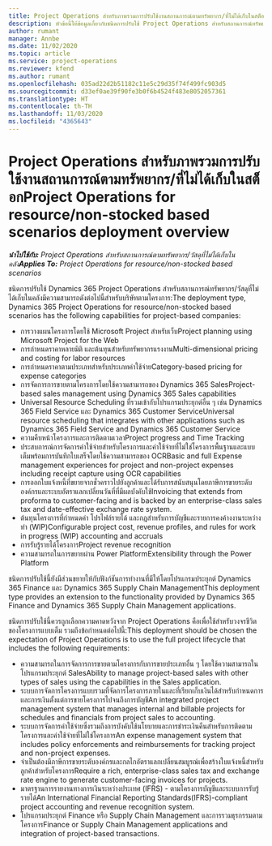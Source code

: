 ```yaml
---
title: Project Operations สำหรับภาพรวมการปรับใช้งานสถานการณ์ตามทรัพยากร/ที่ไม่ได้เก็บในสต็อก
description: หัวข้อนี้ให้ข้อมูลเกี่ยวกับชนิดการปรับใช้ Project Operations สำหรับสถานการณ์ทรัพยากร/วัสดุที่ไม่ได้เก็บในคลัง
author: rumant
manager: Annbe
ms.date: 11/02/2020
ms.topic: article
ms.service: project-operations
ms.reviewer: kfend
ms.author: rumant
ms.openlocfilehash: 035ad22d2b51182c11e5c29d35f74f499fc903d5
ms.sourcegitcommit: d33ef0ae39f90fe3b0f6b4524f483e8052057361
ms.translationtype: HT
ms.contentlocale: th-TH
ms.lasthandoff: 11/03/2020
ms.locfileid: "4365643"
---
```

# <a name="project-operations-for-resourcenon-stocked-based-scenarios-deployment-overview"></a><span data-ttu-id="af82b-103">Project Operations สำหรับภาพรวมการปรับใช้งานสถานการณ์ตามทรัพยากร/ที่ไม่ได้เก็บในสต็อก</span><span class="sxs-lookup"><span data-stu-id="af82b-103">Project Operations for resource/non-stocked based scenarios deployment overview</span></span>

<span data-ttu-id="af82b-104">_**นำไปใช้กับ:** Project Operations สำหรับสถานการณ์ตามทรัพยากร/วัสดุที่ไม่ได้เก็บในคลัง_</span><span class="sxs-lookup"><span data-stu-id="af82b-104">_**Applies To:** Project Operations for resource/non-stocked based scenarios_</span></span>

<span data-ttu-id="af82b-105">ชนิดการปรับใช้ Dynamics 365 Project Operations สำหรับสถานการณ์ทรัพยากร/วัสดุที่ไม่ได้เก็บในคลังมีความสามารถดังต่อไปนี้สำหรับบริษัทตามโครงการ:</span><span class="sxs-lookup"><span data-stu-id="af82b-105">The deployment type, Dynamics 365 Project Operations for resource/non-stocked based scenarios has the following capabilities for project-based companies:</span></span>

- <span data-ttu-id="af82b-106">การวางแผนโครงการโดยใช้ Microsoft Project สำหรับเว็บ</span><span class="sxs-lookup"><span data-stu-id="af82b-106">Project planning using Microsoft Project for the Web</span></span>
- <span data-ttu-id="af82b-107">การกำหนดราคาหลายมิติ และต้นทุนสำหรับทรัพยากรแรงงาน</span><span class="sxs-lookup"><span data-stu-id="af82b-107">Multi-dimensional pricing and costing for labor resources</span></span>
- <span data-ttu-id="af82b-108">การกำหนดราคาตามประเภทสำหรับประเภทค่าใช้จ่าย</span><span class="sxs-lookup"><span data-stu-id="af82b-108">Category-based pricing for expense categories</span></span>
- <span data-ttu-id="af82b-109">การจัดการการขายตามโครงการโดยใช้ความสามารถของ Dynamics 365 Sales</span><span class="sxs-lookup"><span data-stu-id="af82b-109">Project-based sales management using Dynamics 365 Sales capabilities</span></span>
- <span data-ttu-id="af82b-110">Universal Resource Scheduling ที่รวมเข้ากับโปรแกรมประยุกต์อื่น ๆ เช่น Dynamics 365 Field Service และ Dynamics 365 Customer Service</span><span class="sxs-lookup"><span data-stu-id="af82b-110">Universal resource scheduling that integrates with other applications such as Dynamics 365 Field Service and Dynamics 365 Customer Service</span></span>
- <span data-ttu-id="af82b-111">ความคืบหน้าโครงการและการติดตามเวลา</span><span class="sxs-lookup"><span data-stu-id="af82b-111">Project progress and Time Tracking</span></span>
- <span data-ttu-id="af82b-112">ประสบการณ์การจัดการค่าใช้จ่ายสำหรับโครงการและค่าใช้จ่ายที่ไม่ใช่โครงการพื้นฐานและแบบเต็มพร้อมการบันทึกใบเสร็จโดยใช้ความสามารถของ OCR</span><span class="sxs-lookup"><span data-stu-id="af82b-112">Basic and full Expense management experiences for project and non-project expenses including receipt capture using OCR capabilities</span></span>
- <span data-ttu-id="af82b-113">การออกใบแจ้งหนี้ที่ขยายจากชั่วคราวไปยังลูกค้าและได้รับการสนับสนุนโดยภาษีการขายระดับองค์กรและระบบอัตราแลกเปลี่ยนวันที่ที่มีผลบังคับใช้</span><span class="sxs-lookup"><span data-stu-id="af82b-113">Invoicing that extends from proforma to customer-facing and is backed by an enterprise-class sales tax and date-effective exchange rate system.</span></span>
- <span data-ttu-id="af82b-114">ต้นทุนโครงการที่กำหนดค่า โปรไฟล์รายได้ และกฎสำหรับการบัญชีและรายการคงค้างงานระหว่างทำ (WIP)</span><span class="sxs-lookup"><span data-stu-id="af82b-114">Configurable project cost, revenue profiles, and rules for work in progress (WIP) accounting and accruals</span></span>
- <span data-ttu-id="af82b-115">การรับรู้รายได้โครงการ</span><span class="sxs-lookup"><span data-stu-id="af82b-115">Project revenue recognition</span></span>
- <span data-ttu-id="af82b-116">ความสามารถในการขยายผ่าน Power Platform</span><span class="sxs-lookup"><span data-stu-id="af82b-116">Extensibility through the Power Platform</span></span>

<span data-ttu-id="af82b-117">ชนิดการปรับใช้นี้ยังมีส่วนขยายให้กับฟังก์ชันการทำงานที่มีให้โดยโปรแกรมประยุกต์ Dynamics 365 Finance และ Dynamics 365 Supply Chain Management</span><span class="sxs-lookup"><span data-stu-id="af82b-117">This deployment type provides an extension to the functionality provided by Dynamics 365 Finance and Dynamics 365 Supply Chain Management applications.</span></span>

<span data-ttu-id="af82b-118">ชนิดการปรับใช้นี้ควรถูกเลือกความคาดหวังจาก Project Operations คือเพื่อใช้สำหรับวงจรชีวิตของโครงการแบบเต็ม รวมถึงข้อกำหนดต่อไปนี้:</span><span class="sxs-lookup"><span data-stu-id="af82b-118">This deployment should be chosen the expectation of Project Operations is to use the full project lifecycle that includes the following requirements:</span></span>

- <span data-ttu-id="af82b-119">ความสามารถในการจัดการการขายตามโครงการกับการขายประเภทอื่น ๆ โดยใช้ความสามารถในโปรแกรมประยุกต์ Sales</span><span class="sxs-lookup"><span data-stu-id="af82b-119">Ability to manage project-based sales with other types of sales using the capabilities in the Sales application.</span></span>
- <span data-ttu-id="af82b-120">ระบบการจัดการโครงการแบบรวมที่จัดการโครงการภายในและที่เรียกเก็บเงินได้สำหรับกำหนดการและการเงินตั้งแต่การขายโครงการไปจนถึงการบัญชี</span><span class="sxs-lookup"><span data-stu-id="af82b-120">An integrated project management system that manages internal and billable projects for schedules and financials from project sales to accounting.</span></span>
- <span data-ttu-id="af82b-121">ระบบการจัดการค่าใช้จ่ายซึ่งรวมถึงการบังคับใช้นโยบายและการชำระเงินคืนสำหรับการติดตามโครงการและค่าใช้จ่ายที่ไม่ใช่โครงการ</span><span class="sxs-lookup"><span data-stu-id="af82b-121">An expense management system that includes policy enforcements and reimbursements for tracking project and non-project expenses.</span></span>
- <span data-ttu-id="af82b-122">จำเป็นต้องมีภาษีการขายระดับองค์กรและกลไกอัตราแลกเปลี่ยนสมบูรณ์เพื่อสร้างใบแจ้งหนี้สำหรับลูกค้าสำหรับโครงการ</span><span class="sxs-lookup"><span data-stu-id="af82b-122">Require a rich, enterprise-class sales tax and exchange rate engine to generate customer-facing invoices for projects.</span></span>
- <span data-ttu-id="af82b-123">มาตรฐานการรายงานทางการเงินระหว่างประเทศ (IFRS) - ตามโครงการบัญชีและระบบการรับรู้รายได้</span><span class="sxs-lookup"><span data-stu-id="af82b-123">An International Financial Reporting Standards(IFRS)-compliant project accounting and revenue recognition system.</span></span>
- <span data-ttu-id="af82b-124">โปรแกรมประยุกต์ Finance หรือ Supply Chain Management และการรวมธุรกรรมตามโครงการ</span><span class="sxs-lookup"><span data-stu-id="af82b-124">Finance or Supply Chain Management applications and integration of project-based transactions.</span></span>
